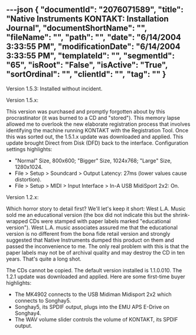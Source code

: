 ---json
{
  "documentId": "2076071589",
  "title": "Native Instruments KONTAKT: Installation Journal",
  "documentShortName": "",
  "fileName": "",
  "path": "",
  "date": "6/14/2004 3:33:55 PM",
  "modificationDate": "6/14/2004 3:33:55 PM",
  "templateId": "",
  "segmentId": "65",
  "isRoot": "False",
  "isActive": "True",
  "sortOrdinal": "",
  "clientId": "",
  "tag": ""
}
---

Version 1.5.3: Installed without incident.

Version 1.5.x:

This version was purchased and promptly forgotten about by this procrastinator (it was burned to a CD and &quot;stored&quot;). This memory lapse allowed me to overlook the new elaborate registration process that involves identifying the machine running KONTAKT with the Registration Tool. Once this was sorted out, the 1.5.1.x update was downloaded and applied. This update brought Direct from Disk (DFD) back to the interface. Configuration settings highlights:

* &quot;Normal&quot; Size, 800x600; &quot;Bigger&quot; Size, 1024x768; &quot;Large&quot; Size, 1280x1024.
* File &gt; Setup &gt; Soundcard &gt; Output Latency: 27ms (lower values cause distortion).
* File &gt; Setup &gt; MIDI &gt; Input Interface &gt; In-A USB MidiSport 2x2: On.


Version 1.2.x:

Which horror story to detail first? We'll let's keep it short: West L.A. Music sold me an educational version (the box did not indicate this but the shrink-wrapped CDs were stamped with paper labels marked &quot;educational version&quot;). West L.A. music associates assured me that the educational version is no different from the bona fide retail version and strongly suggested that Native Instruments dumped this product on them and passed the inconvenience to me. The only real problem with this is that the paper labels may not be of archival quality and may destroy the CD in ten years. That's quite a long shot.

The CDs cannot be copied. The default version installed is 1.1.0.010. The 1.2.1 update was downloaded and applied. Here are some first-time buyer highlights:

* The MK4902 connects to the USB Midiman Midisport 2x2 which connects to Songhay5.
* Songhay5, its SPDIF output, plugs into the EMU APS E-Drive on Songhay4.
* The WAV volume slider controls the volume of KONTAKT, its SPDIF output.
